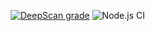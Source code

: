 [![DeepScan grade](https://deepscan.io/api/teams/1744/projects/10343/branches/141653/badge/grade.svg)](https://deepscan.io/dashboard#view=project&tid=1744&pid=10343&bid=141653)
![Node.js CI](https://github.com/baltimorecounty/react-filter-list/workflows/Node.js%20CI/badge.svg)
